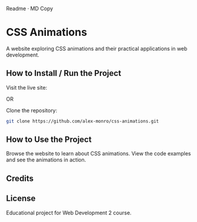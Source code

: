 Readme · MD
Copy

# CSS Animations

A website exploring CSS animations and their practical applications in web development.

## How to Install / Run the Project

Visit the live site: 

OR

Clone the repository:
```bash
git clone https://github.com/alex-monro/css-animations.git
```

## How to Use the Project

Browse the website to learn about CSS animations. View the code examples and see the animations in action.

## Credits

## License

Educational project for Web Development 2 course.
